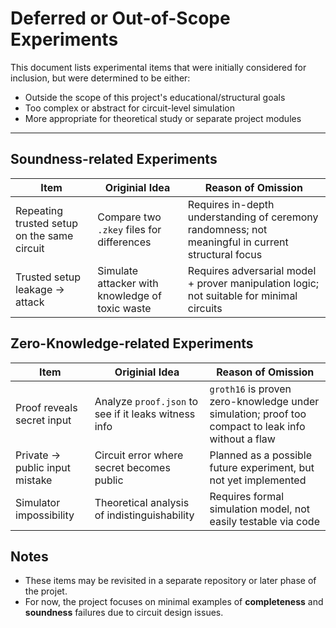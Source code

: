 # Deferred or Out-of-Scope Experiments

This document lists experimental items that were initially considered for inclusion, but were determined to be either:

- Outside the scope of this project's educational/structural goals
- Too complex or abstract for circuit-level simulation
- More appropriate for theoretical study or separate project modules

---

## Soundness-related Experiments

|Item|Originial Idea|Reason of Omission|
|----|----|----|
|Repeating trusted setup on the same circuit| Compare two `.zkey` files for differences| Requires in-depth understanding of ceremony randomness; not meaningful in current structural focus |
| Trusted setup leakage → attack | Simulate attacker with knowledge of toxic waste | Requires adversarial model + prover manipulation logic; not suitable for minimal circuits|

## Zero-Knowledge-related Experiments

|Item|Originial Idea|Reason of Omission|
|----|----|----|
|Proof reveals secret input | Analyze `proof.json` to see if it leaks witness info| `groth16` is proven zero-knowledge under simulation; proof too compact to leak info without a flaw|
| Private → public input mistake | Circuit error where secret becomes public | Planned as a possible future experiment, but not yet implemented |
|Simulator impossibility| Theoretical analysis of indistinguishability | Requires formal simulation model, not easily testable via code |

## Notes
- These items may be revisited in a separate repository or later phase of the projet.
- For now, the project focuses on minimal examples of **completeness** and **soundness** failures due to circuit design issues.